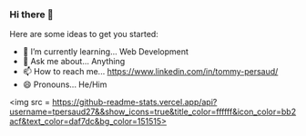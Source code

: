 ### Hi there 👋



Here are some ideas to get you started:

- 🌱 I’m currently learning... Web Development 
- 💬 Ask me about... Anything
- 📫 How to reach me... https://www.linkedin.com/in/tommy-persaud/
- 😄 Pronouns... He/Him

<img src = https://github-readme-stats.vercel.app/api?username=tpersaud27&&show_icons=true&title_color=ffffff&icon_color=bb2acf&text_color=daf7dc&bg_color=151515>
